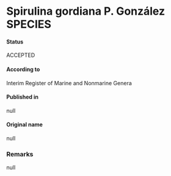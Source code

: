 # Spirulina gordiana P. González SPECIES

#### Status
ACCEPTED

#### According to
Interim Register of Marine and Nonmarine Genera

#### Published in
null

#### Original name
null

### Remarks
null